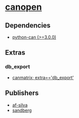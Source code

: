 # [canopen](https://pypi.org/project/canopen)

## Dependencies
- [python-can (>=3.0.0)](packages/p/python-can.md)


## Extras

### db_export
- [canmatrix; extra=='db_export'](packages/c/canmatrix.md)


## Publishers
- [af-silva](https://pypi.org/user/af-silva)
- [sandberg](https://pypi.org/user/sandberg)

